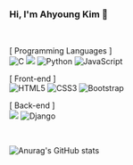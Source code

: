 ### Hi, I'm Ahyoung Kim 👋

<br/>

[ Programming Languages ]  
<img alt="C" src ="https://img.shields.io/badge/C-A8B9CC.svg?&style=flat-square&logo=C&logoColor=white"/> <img src="https://img.shields.io/badge/C++-00599C?style=flat-square&logo=c%2B%2B&logoColor=white"/> <img alt="Python" src ="https://img.shields.io/badge/Python-3776AB.svg?&style=flat-square&logo=Python&logoColor=white"/> <img alt="JavaScript" src ="https://img.shields.io/badge/JavaScript-F7DF1E.svg?&style=flat-square&logo=JavaScript&logoColor=white"/>  

[ Front-end ]  
<img alt="HTML5" src ="https://img.shields.io/badge/HTML5-E34F26.svg?&style=flat-square&logo=HTML5&logoColor=white"/> <img alt="CSS3" src ="https://img.shields.io/badge/CSS3-1572B6.svg?&style=flat-square&logo=CSS3&logoColor=white"/> <img alt="Bootstrap" src ="https://img.shields.io/badge/Bootstrap-7952B3.svg?&style=flat-square&logo=Bootstrap&logoColor=white"/>

[ Back-end ]  
<img src="https://img.shields.io/badge/Node.js-339933?style=flat-square&logo=Node.js&logoColor=white"/> <img alt="Django" src ="https://img.shields.io/badge/Django-092E20.svg?&style=flat-square&logo=Django&logoColor=white"/>

<br/>

![Anurag's GitHub stats](https://github-readme-stats.vercel.app/api?username=anuraghazra&theme=radical&show_icons=true)

<!--
**Ahyoung-Kim/Ahyoung-Kim** is a ✨ _special_ ✨ repository because its `README.md` (this file) appears on your GitHub profile.

Here are some ideas to get you started:

- 🔭 I’m currently working on ...
- 🌱 I’m currently learning ...
- 👯 I’m looking to collaborate on ...
- 🤔 I’m looking for help with ...
- 💬 Ask me about ...
- 📫 How to reach me: ...
- 😄 Pronouns: ...
- ⚡ Fun fact: ...
-->
